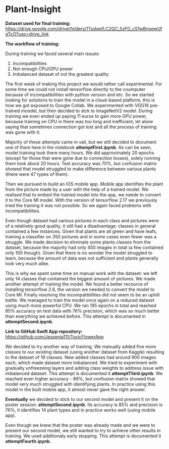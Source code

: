 # Plant-Insight

**Dataset used for final training:**
https://drive.google.com/drive/folders/1TudqpfLC2QC_5zFD_cS1wBnoewUfgTcO?usp=drive_link

**The workflow of training:**

During training we faced several main issues:
1. Incompatibilities
2. Not enough CPU/GPU power
3. Imbalanced dataset of not the greatest quality

The first week of making this project we would rather call experimental. For some time we could not install tensorflow directly to the coumputer because of incompatibilities with python version and etc. So we started looking for solutions to train the model in a cloud-based platform, this is how we got exposed to Google Collab. We experimented with VGG16 pre-trained moodel, but then decided to stck to ImageNetV2 model. During training we even ended up paying 11 euros to gain more GPU power, because training on CPU in there was too long and inefficient, let alone saying that sometimes connection got lost and all the process of training was gone with it. 

Majority of these attempts came in vail, but we still decided to document one of them here in the notebook **attemptFirst.ipynb**. As can be seen, model training took there many hours. We did approximately 20 epochs (except for those that were gone due to connection losses), solely running them took about 20 hours. Test accuracy was 70%, but confusion matrix showed that model struggled to make difference between various plants (there were 47 types of them). 

Then we pursued to build an IOS mobile app. Mobile app identifies the plant from the picture made by a user with the help of a  trained model. We realised that to embed the trained model into the app, we neede to convert it to the Core Ml model. With the version of tensorflow 2.17 we previously tried the training it was not possible. So we again faced problems with incompatibilities.

Even though dataset had various pictures in each class and pictures were of a relatively good quality, it still had a disadvantage: classes in general contained a few instances. Given that plants are all green and have leafs, training a classifier on 350 pictures and in some cases even fewer was a struggle. We made decision to eliminate some plants classes from the dataset, because the majority had only 450 images in total (a few contained only 100 though). Given that there is no wonder the model struggled to learn, because the amount of data was not sufficient and plants generally look very much alike. 

This is why we spent some time on manual work with the dataset: we left only 14 classes that contained the biggest amount of pictures. We made another attempt of training the model. We found a better recource of installing tensorflow 2.6, the version we needed to convert the model to Core Ml. Finally resolving the incompatibilities did not seem to be an uphill battle. We managed to train the model once again on a reduced dataset using much more powerful CPU. We ran 195 epochs in total and reached 85% accuracy on test data with 76% precision, which was so much better than everything we achieved before. This attempt is documanted in **attemptSecond.ipynb**.

**Link to GitHub Swift App repository:**
https://github.com/Jessenia111/ToxicFlowerApp

We decided to try another way of training. We manually added five more classes to our existing dataset (using another dataset from Kaggle) resulting to the dataset of 19 classes. New added classes had around 900 images each, which made dataset more imbalanced. We tried to experiment with gradually unfreezeing layers and adding class weights to address issue with imbalanced dataset. This attempt is documented it **attemptThird.ipynb**. We reached even higher accuracy - 89%, but confusion matrix showed that model very much struggled with identifying plants. In practice using this model in the built mobile app, it almost never gave the right answer. 

**Eventually** we decided to stick to our second model and present it on the poster session: **attemptSecond.ipynb**. Its accuracy is 85% and precision is 76%, it identifies 14 plant types and in practice works well (using mobile app). 

Even though we knew that the poster was already made and we were to present our second model, we still wanted to try to achieve other results in training. We used additionaly early stopping. This attempt is documented it **attemptFourth.ipynb**.


